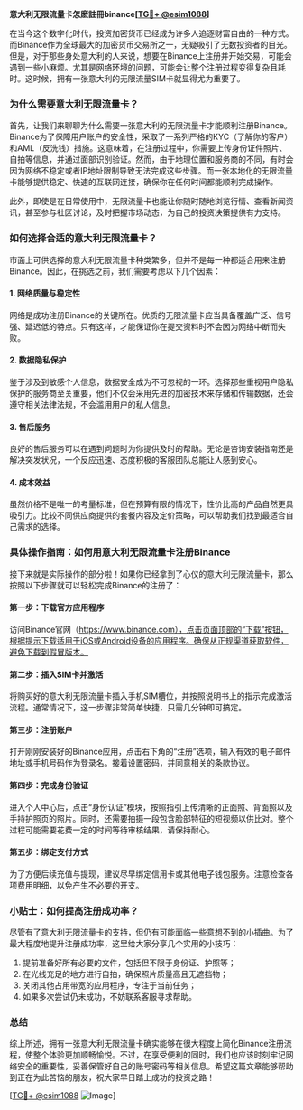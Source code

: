 **意大利无限流量卡怎麽註冊binance[[TG💪+ @esim1088](https://t.me/s/esim1088)]**

在当今这个数字化时代，投资加密货币已经成为许多人追逐财富自由的一种方式。而Binance作为全球最大的加密货币交易所之一，无疑吸引了无数投资者的目光。但是，对于那些身处意大利的人来说，想要在Binance上注册并开始交易，可能会遇到一些小麻烦。尤其是网络环境的问题，可能会让整个注册过程变得复杂且耗时。这时候，拥有一张意大利的无限流量SIM卡就显得尤为重要了。

### 为什么需要意大利无限流量卡？

首先，让我们来聊聊为什么需要一张意大利的无限流量卡才能顺利注册Binance。Binance为了保障用户账户的安全性，采取了一系列严格的KYC（了解你的客户）和AML（反洗钱）措施。这意味着，在注册过程中，你需要上传身份证件照片、自拍等信息，并通过面部识别验证。然而，由于地理位置和服务商的不同，有时会因为网络不稳定或者IP地址限制导致无法完成这些步骤。而一张本地化的无限流量卡能够提供稳定、快速的互联网连接，确保你在任何时间都能顺利完成操作。

此外，即使是在日常使用中，无限流量卡也能让你随时随地浏览行情、查看新闻资讯，甚至参与社区讨论，及时把握市场动态，为自己的投资决策提供有力支持。

### 如何选择合适的意大利无限流量卡？

市面上可供选择的意大利无限流量卡种类繁多，但并不是每一种都适合用来注册Binance。因此，在挑选之前，我们需要考虑以下几个因素：

#### 1. 网络质量与稳定性
网络是成功注册Binance的关键所在。优质的无限流量卡应当具备覆盖广泛、信号强、延迟低的特点。只有这样，才能保证你在提交资料时不会因为网络中断而失败。

#### 2. 数据隐私保护
鉴于涉及到敏感个人信息，数据安全成为不可忽视的一环。选择那些重视用户隐私保护的服务商至关重要，他们不仅会采用先进的加密技术来存储和传输数据，还会遵守相关法律法规，不会滥用用户的私人信息。

#### 3. 售后服务
良好的售后服务可以在遇到问题时为你提供及时的帮助。无论是咨询安装指南还是解决突发状况，一个反应迅速、态度积极的客服团队总能让人感到安心。

#### 4. 成本效益
虽然价格不是唯一的考量标准，但在预算有限的情况下，性价比高的产品自然更具吸引力。比较不同供应商提供的套餐内容及定价策略，可以帮助我们找到最适合自己需求的选择。

### 具体操作指南：如何用意大利无限流量卡注册Binance

接下来就是实际操作的部分啦！如果你已经拿到了心仪的意大利无限流量卡，那么按照以下步骤就可以轻松完成Binance的注册了：

#### 第一步：下载官方应用程序
访问Binance官网（https://www.binance.com），点击页面顶部的“下载”按钮，根据提示下载适用于iOS或Android设备的应用程序。确保从正规渠道获取软件，避免下载到假冒版本。

#### 第二步：插入SIM卡并激活
将购买好的意大利无限流量卡插入手机SIM槽位，并按照说明书上的指示完成激活流程。通常情况下，这一步骤非常简单快捷，只需几分钟即可搞定。

#### 第三步：注册账户
打开刚刚安装好的Binance应用，点击右下角的“注册”选项，输入有效的电子邮件地址或手机号码作为登录名。接着设置密码，并同意相关的条款协议。

#### 第四步：完成身份验证
进入个人中心后，点击“身份认证”模块，按照指引上传清晰的正面照、背面照以及手持护照页的照片。同时，还需要拍摄一段包含脸部特征的短视频以供比对。整个过程可能需要花费一定的时间等待审核结果，请保持耐心。

#### 第五步：绑定支付方式
为了方便后续充值与提现，建议尽早绑定信用卡或其他电子钱包服务。注意检查各项费用明细，以免产生不必要的开支。

### 小贴士：如何提高注册成功率？

尽管有了意大利无限流量卡的支持，但仍有可能面临一些意想不到的小插曲。为了最大程度地提升注册成功率，这里给大家分享几个实用的小技巧：

1. 提前准备好所有必要的文件，包括但不限于身份证、护照等；
2. 在光线充足的地方进行自拍，确保照片质量高且无遮挡物；
3. 关闭其他占用带宽的应用程序，专注于当前任务；
4. 如果多次尝试仍未成功，不妨联系客服寻求帮助。

### 总结

综上所述，拥有一张意大利无限流量卡确实能够在很大程度上简化Binance注册流程，使整个体验更加顺畅愉悦。不过，在享受便利的同时，我们也应该时刻牢记网络安全的重要性，妥善保管好自己的账号密码等相关信息。希望这篇文章能够帮助到正在为此苦恼的朋友，祝大家早日踏上成功的投资之路！

[[TG💪+ @esim1088](https://t.me/s/esim1088) ![Image](https://i.postimg.cc/4NQfJmqS/Snipaste-2025-05-13-00-14-12.png)]